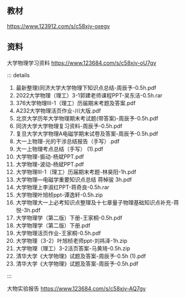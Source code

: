 ## 教材

https://www.123912.com/s/c58xjv-oxegv

## 资料

大学物理学习资料 https://www.123684.com/s/c58xjv-oU7gv

::: details

1. 最新整理)同济大学大学物理下知识点总结-周辰予-0.5h.pdf  
2. 2022大学物理（理工）3-1郭建老师课程PPT-吴东洁-0.5h.rar  
3. 376大学物理III-1（理工）历届期末考题及答案.pdf  
4. A232大学物理活页作业-川大版.pdf  
5. 北京大学历年大学物理期末考试题(带答案)-周辰予-0.5h.pdf  
6. 同济大学大学物理复习资料-周辰予-0.5h.pdf  
7. 复旦大学大学物理A电磁学期末试卷及答案-周辰予-0.5h.pdf  
8. 大一上物理-光的干涉总结报告（手写）.pdf  
9. 大一上物理考点总结（手写） (1).pdf  
10. 大学物理-振动-杨斌PPT.pdf  
11. 大学物理-波动-杨斌PPT.pdf  
12. 大学物理III-1（理工）历届期末考题-林昊阳-1h.pdf  
13. 大学物理—电磁学重要知识点总结 蒋棹骏 3h.pdf  
14. 大学物理上李淑红PPT-蒋奇良-0.5h.rar  
15. 大学物理叶旭桢ppt-谭逸轩-0.5h.zip  
16. 大学物理大一上必考知识点整理及十七章量子物理基础知识点补充-蒋悦-3h.pdf  
17. 大学物理学（第二版）下册-王家桐-0.5h.pdf  
18. 大学物理学（第二版）下册.pdf  
19. 大学物理活页作业-王家桐-0.5h.pdf  
20. 大学物理（3-2）叶旭桢老师ppt-刘祎泽-1h.zip  
21. 大学物理（理工）3-2活页答案-马黄琦-0.5h.zip  
22. 清华大学《大学物理》试题及答案-周辰予-0.5h (1).pdf  
23. 清华大学《大学物理》试题及答案-周辰予-0.5h.pdf

:::

大物实验报告 https://www.123684.com/s/c58xjv-AQ7gv